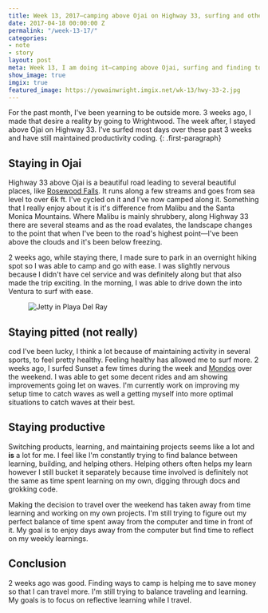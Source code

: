 ```yaml
---
title: Week 13, 2017—camping above Ojai on Highway 33, surfing and other things
date: 2017-04-18 00:00:00 Z
permalink: "/week-13-17/"
categories:
- note
- story
layout: post
meta: Week 13, I am doing it—camping above Ojai, surfing and finding to code.
show_image: true
imgix: true
featured_image: https://yowainwright.imgix.net/wk-13/hwy-33-2.jpg
---
```


For the past month, I've been yearning to be outside more. 3 weeks ago, I made that desire a reality by going to Wrightwood. The week after, I stayed above Ojai on Highway 33. I've surfed most days over these past 3 weeks and have still maintained productivity coding.
{: .first-paragraph}

## Staying in Ojai

Highway 33 above Ojai is a beautiful road leading to several beautiful places, like [Rosewood Falls](https://www.hikespeak.com/trails/rose-valley-falls-padres/). It runs along a few streams and goes from sea level to over 6k ft. I've cycled on it and I've now camped along it. Something that I really enjoy about it is it's difference from Malibu and the Santa Monica Mountains. Where Malibu is mainly shrubbery, along Highway 33 there are several steams and as the road evalates, the landscape changes to the point that when I've been to the road's highest point—I've been above the clouds and it's been below freezing.

2 weeks ago, while staying there, I made sure to park in an overnight hiking spot so I was able to camp and go with ease. I was slightly nervous because I didn't have cel service and was definitely along but that also made the trip exciting. In the morning, I was able to drive down the into Ventura to surf with ease. 

<figure>
  <img src="//yowainwright.imgix.net/wk-13/hwy-33.jpg?w=800&h=800&crop=focalpoint&auto=format" alt="Jetty in Playa Del Ray" />
</figure>

## Staying pitted (not really)
cod
I've been lucky, I think a lot because of maintaining activity in several sports, to feel pretty healthy. Feeling healthy has allowed me to surf more. 2 weeks ago, I surfed Sunset a few times during the week and [Mondos](https://www.wannasurf.com/spot/North_America/USA/California/Ventura/Mondos/) over the weekend. I was able to get some decent rides and am showing improvements going let on waves. I'm currently work on improving my setup time to catch waves as well a getting myself into more optimal situations to catch waves at their best. 

## Staying productive

Switching products, learning, and maintaining projects seems like a lot and **is** a lot for me. I feel like I'm constantly trying to find balance between learning, building, and helping others. Helping others often helps my learn however I still bucket it separately because time involved is definitely not the same as time spent learning on my own, digging through docs and grokking code. 

Making the decision to travel over the weekend has taken away from time learning and working on my own projects. I'm still trying to figure out my perfect balance of time spent away from the computer and time in front of it. My goal is to enjoy days away from the computer but find time to reflect on my weekly learnings. 

## Conclusion

2 weeks ago was good. Finding ways to camp is helping me to save money so that I can travel more. I'm still trying to balance traveling and learning. My goals is to focus on reflective learning while I travel. 
